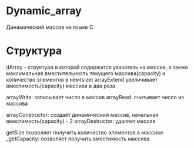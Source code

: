 # Dynamic_array
Динамический массив на языке C
# Структура
dArray - структура в которой содержится указатель на массив, а также максимальная вместительность текущего массива(capacity) и количество элементов в нём(size)
arrayExtend увеличивает вместимость(capacity) массива в два раза

arrayWrite: записывает число в массив
arrayRead: считывает число из массива

arrayConstructor: создаёт динамический массив, начальная вместимость(capacity) - 2
arrayDestructor: удаляет массив

getSize позволяет получить количество элементов в массиве
_getCapacity: позволяет получить вместимость массива
